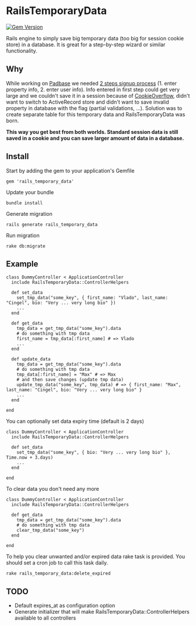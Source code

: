 RailsTemporaryData
==================

[![Gem Version](https://badge.fury.io/rb/rails_temporary_data.png)](http://badge.fury.io/rb/rails_temporary_data)

Rails engine to simply save big temporary data (too big for session cookie store) in a database. It is great for a step-by-step wizard or similar functionality.

Why
---
While working on [Padbase](http://www.padbase.com) we needed [2 steps signup process](http://www.padbase.com/pads/new) (1. enter property info, 2. enter user info). Info entered in first step could get very large and we couldn't save it in a session because of [CookieOverflow](http://api.rubyonrails.org/classes/ActionDispatch/Cookies/CookieOverflow.html), didn't want to switch to ActiveRecord store and didn't want to save invalid property in database with the flag (partial validations, ...). Solution was to create separate table for this temporary data and RailsTemporaryData was born.

**This way you get best from both worlds. Standard session data is still saved in a cookie and you can save larger amount of data in a database.**

Install
-------

Start by adding the gem to your application's Gemfile

    gem 'rails_temporary_data'

Update your bundle

    bundle install
    
Generate migration

    rails generate rails_temporary_data
  
Run migration

    rake db:migrate
    
Example
--------

    class DummyController < ApplicationController
      include RailsTemporaryData::ControllerHelpers
      
      def set_data
        set_tmp_data("some_key", { first_name: "Vlado", last_name: "Cingel", bio: "Very ... very long bio" })
        ...
      end

      def get_data
        tmp_data = get_tmp_data("some_key").data
        # do something with tmp data
        first_name = tmp_data[:first_name] # => Vlado
        ...
      end
      
      def update_data
        tmp_data = get_tmp_data("some_key").data
        # do something with tmp data
        tmp_data[:first_name] = "Max" # => Max
        # and then save changes (update tmp data)
        update_tmp_data("some_key", tmp_data) # => { first_name: "Max", last_name: "Cingel", bio: "Very ... very long bio" }
        ...
      end

    end

You can optionally set data expiry time (default is 2 days)

    class DummyController < ApplicationController
      include RailsTemporaryData::ControllerHelpers
      
      def set_data
        set_tmp_data("some_key", { bio: "Very ... very long bio" }, Time.now + 3.days)
        ...
      end

    end

To clear data you don't need any more

    class DummyController < ApplicationController
      include RailsTemporaryData::ControllerHelpers
      
      def get_data
        tmp_data = get_tmp_data("some_key").data
        # do something with tmp data
        clear_tmp_data("some_key")
      end

    end

To help you clear unwanted and/or expired data rake task is provided. You should set a cron job to call this task daily.

    rake rails_temporary_data:delete_expired


TODO
----

* Default expires_at as configuration option
* Generate initializer that will make RailsTemporaryData::ControllerHelpers available to all controllers
